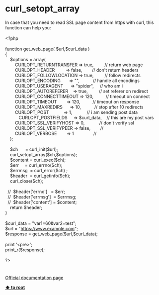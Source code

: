 # curl_setopt_array




<div class="phpcode"><span class="html">
In case that you need to read SSL page content from https with curl, this function can help you:
<br>
<br><span class="default">&lt;?php
<br>
<br></span><span class="keyword">function </span><span class="default">get_web_page</span><span class="keyword">( </span><span class="default">$url</span><span class="keyword">,</span><span class="default">$curl_data </span><span class="keyword">)
<br>{
<br>&#xA0; &#xA0; </span><span class="default">$options </span><span class="keyword">= array(
<br>&#xA0; &#xA0; &#xA0; &#xA0; </span><span class="default">CURLOPT_RETURNTRANSFER </span><span class="keyword">=&gt; </span><span class="default">true</span><span class="keyword">,&#xA0; &#xA0; &#xA0; &#xA0;&#xA0; </span><span class="comment">// return web page
<br>&#xA0; &#xA0; &#xA0; &#xA0; </span><span class="default">CURLOPT_HEADER&#xA0; &#xA0; &#xA0; &#xA0;&#xA0; </span><span class="keyword">=&gt; </span><span class="default">false</span><span class="keyword">,&#xA0; &#xA0; &#xA0; &#xA0; </span><span class="comment">// don&apos;t return headers
<br>&#xA0; &#xA0; &#xA0; &#xA0; </span><span class="default">CURLOPT_FOLLOWLOCATION </span><span class="keyword">=&gt; </span><span class="default">true</span><span class="keyword">,&#xA0; &#xA0; &#xA0; &#xA0;&#xA0; </span><span class="comment">// follow redirects
<br>&#xA0; &#xA0; &#xA0; &#xA0; </span><span class="default">CURLOPT_ENCODING&#xA0; &#xA0; &#xA0;&#xA0; </span><span class="keyword">=&gt; </span><span class="string">&quot;&quot;</span><span class="keyword">,&#xA0; &#xA0; &#xA0; &#xA0; &#xA0;&#xA0; </span><span class="comment">// handle all encodings
<br>&#xA0; &#xA0; &#xA0; &#xA0; </span><span class="default">CURLOPT_USERAGENT&#xA0; &#xA0; &#xA0; </span><span class="keyword">=&gt; </span><span class="string">&quot;spider&quot;</span><span class="keyword">,&#xA0; &#xA0;&#xA0; </span><span class="comment">// who am i
<br>&#xA0; &#xA0; &#xA0; &#xA0; </span><span class="default">CURLOPT_AUTOREFERER&#xA0; &#xA0; </span><span class="keyword">=&gt; </span><span class="default">true</span><span class="keyword">,&#xA0; &#xA0; &#xA0; &#xA0;&#xA0; </span><span class="comment">// set referer on redirect
<br>&#xA0; &#xA0; &#xA0; &#xA0; </span><span class="default">CURLOPT_CONNECTTIMEOUT </span><span class="keyword">=&gt; </span><span class="default">120</span><span class="keyword">,&#xA0; &#xA0; &#xA0; &#xA0; &#xA0; </span><span class="comment">// timeout on connect
<br>&#xA0; &#xA0; &#xA0; &#xA0; </span><span class="default">CURLOPT_TIMEOUT&#xA0; &#xA0; &#xA0; &#xA0; </span><span class="keyword">=&gt; </span><span class="default">120</span><span class="keyword">,&#xA0; &#xA0; &#xA0; &#xA0; &#xA0; </span><span class="comment">// timeout on response
<br>&#xA0; &#xA0; &#xA0; &#xA0; </span><span class="default">CURLOPT_MAXREDIRS&#xA0; &#xA0; &#xA0; </span><span class="keyword">=&gt; </span><span class="default">10</span><span class="keyword">,&#xA0; &#xA0; &#xA0; &#xA0; &#xA0;&#xA0; </span><span class="comment">// stop after 10 redirects
<br>&#xA0; &#xA0; &#xA0; &#xA0; </span><span class="default">CURLOPT_POST&#xA0; &#xA0; &#xA0; &#xA0; &#xA0; &#xA0; </span><span class="keyword">=&gt; </span><span class="default">1</span><span class="keyword">,&#xA0; &#xA0; &#xA0; &#xA0; &#xA0; &#xA0; </span><span class="comment">// i am sending post data
<br>&#xA0; &#xA0; &#xA0; &#xA0; &#xA0;&#xA0; </span><span class="default">CURLOPT_POSTFIELDS&#xA0; &#xA0;&#xA0; </span><span class="keyword">=&gt; </span><span class="default">$curl_data</span><span class="keyword">,&#xA0; &#xA0; </span><span class="comment">// this are my post vars
<br>&#xA0; &#xA0; &#xA0; &#xA0; </span><span class="default">CURLOPT_SSL_VERIFYHOST </span><span class="keyword">=&gt; </span><span class="default">0</span><span class="keyword">,&#xA0; &#xA0; &#xA0; &#xA0; &#xA0; &#xA0; </span><span class="comment">// don&apos;t verify ssl
<br>&#xA0; &#xA0; &#xA0; &#xA0; </span><span class="default">CURLOPT_SSL_VERIFYPEER </span><span class="keyword">=&gt; </span><span class="default">false</span><span class="keyword">,&#xA0; &#xA0; &#xA0; &#xA0; </span><span class="comment">//
<br>&#xA0; &#xA0; &#xA0; &#xA0; </span><span class="default">CURLOPT_VERBOSE&#xA0; &#xA0; &#xA0; &#xA0; </span><span class="keyword">=&gt; </span><span class="default">1&#xA0; &#xA0; &#xA0; &#xA0; &#xA0; &#xA0; &#xA0; &#xA0; </span><span class="comment">//
<br>&#xA0; &#xA0; </span><span class="keyword">);
<br>
<br>&#xA0; &#xA0; </span><span class="default">$ch&#xA0; &#xA0; &#xA0; </span><span class="keyword">= </span><span class="default">curl_init</span><span class="keyword">(</span><span class="default">$url</span><span class="keyword">);
<br>&#xA0; &#xA0; </span><span class="default">curl_setopt_array</span><span class="keyword">(</span><span class="default">$ch</span><span class="keyword">,</span><span class="default">$options</span><span class="keyword">);
<br>&#xA0; &#xA0; </span><span class="default">$content </span><span class="keyword">= </span><span class="default">curl_exec</span><span class="keyword">(</span><span class="default">$ch</span><span class="keyword">);
<br>&#xA0; &#xA0; </span><span class="default">$err&#xA0; &#xA0;&#xA0; </span><span class="keyword">= </span><span class="default">curl_errno</span><span class="keyword">(</span><span class="default">$ch</span><span class="keyword">);
<br>&#xA0; &#xA0; </span><span class="default">$errmsg&#xA0; </span><span class="keyword">= </span><span class="default">curl_error</span><span class="keyword">(</span><span class="default">$ch</span><span class="keyword">) ;
<br>&#xA0; &#xA0; </span><span class="default">$header&#xA0; </span><span class="keyword">= </span><span class="default">curl_getinfo</span><span class="keyword">(</span><span class="default">$ch</span><span class="keyword">);
<br>&#xA0; &#xA0; </span><span class="default">curl_close</span><span class="keyword">(</span><span class="default">$ch</span><span class="keyword">);
<br>
<br>&#xA0; </span><span class="comment">//&#xA0; $header[&apos;errno&apos;]&#xA0;&#xA0; = $err;
<br>&#xA0; //&#xA0; $header[&apos;errmsg&apos;]&#xA0; = $errmsg;
<br>&#xA0; //&#xA0; $header[&apos;content&apos;] = $content;
<br>&#xA0; &#xA0; </span><span class="keyword">return </span><span class="default">$header</span><span class="keyword">;
<br>}
<br>
<br></span><span class="default">$curl_data </span><span class="keyword">= </span><span class="string">&quot;var1=60&amp;var2=test&quot;</span><span class="keyword">;
<br></span><span class="default">$url </span><span class="keyword">= </span><span class="string">&quot;<a href="https://www.example.com" rel="nofollow" target="_blank">https://www.example.com</a>&quot;</span><span class="keyword">;
<br></span><span class="default">$response </span><span class="keyword">= </span><span class="default">get_web_page</span><span class="keyword">(</span><span class="default">$url</span><span class="keyword">,</span><span class="default">$curl_data</span><span class="keyword">);
<br>
<br>print </span><span class="string">&apos;&lt;pre&gt;&apos;</span><span class="keyword">;
<br></span><span class="default">print_r</span><span class="keyword">(</span><span class="default">$response</span><span class="keyword">);
<br>
<br></span><span class="default">?&gt;</span>
</span>
</div>
  

#

[Official documentation page](https://www.php.net/manual/en/function.curl-setopt-array.php)

**[⬆ to root](/)**